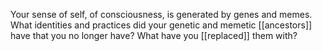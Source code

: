 Your sense of self, of consciousness, is generated by genes and memes. What identities and practices did your genetic and memetic [[ancestors]] have that you no longer have? What have you [[replaced]] them with?  
